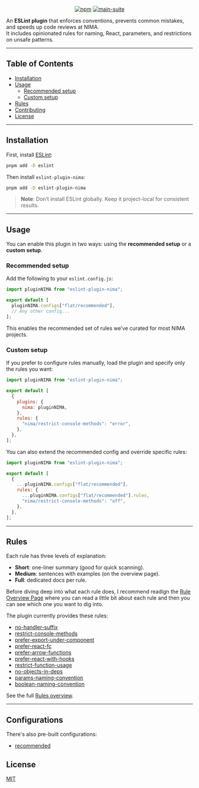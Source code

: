<div align="center">

[![npm](https://img.shields.io/npm/v/eslint-plugin-nima?logo=npm&cacheSeconds=1800)](https://www.npmjs.com/package/eslint-plugin-nima)
[![main-suite](https://github.com/NIMA-Enterprises/eslint-plugin-nima/actions/workflows/publish.yml/badge.svg)](https://github.com/NIMA-Enterprises/eslint-plugin-nima/actions/workflows/publish.yml)

</div>

An **ESLint plugin** that enforces conventions, prevents common mistakes, and speeds up code reviews at NIMA.  
It includes opinionated rules for naming, React, parameters, and restrictions on unsafe patterns.

---

## Table of Contents

- [Installation](#installation)
- [Usage](#usage)
  - [Recommended setup](#recommended-setup)
  - [Custom setup](#custom-setup)
- [Rules](#rules)
- [Contributing](#contributing)
- [License](#license)

---

## Installation

First, install [ESLint](http://eslint.org):

```bash
pnpm add -D eslint
```

Then install `eslint-plugin-nima`:

```bash
pnpm add -D eslint-plugin-nima
```

> **Note**: Don’t install ESLint globally. Keep it project-local for consistent results.

---

## Usage

You can enable this plugin in two ways: using the **recommended setup** or a **custom setup**.

### Recommended setup

Add the following to your `eslint.config.js`:

```js
import pluginNIMA from "eslint-plugin-nima";

export default [
  pluginNIMA.configs["flat/recommended"],
  // Any other config...
];
```

This enables the recommended set of rules we’ve curated for most NIMA projects.

### Custom setup

If you prefer to configure rules manually, load the plugin and specify only the rules you want:

```js
import pluginNIMA from "eslint-plugin-nima";

export default [
  {
    plugins: {
      nima: pluginNIMA,
    },
    rules: {
      "nima/restrict-console-methods": "error",
    },
  },
];
```

You can also extend the recommended config and override specific rules:

```js
import pluginNIMA from "eslint-plugin-nima";

export default [
  {
    ...pluginNIMA.configs["flat/recommended"],
    rules: {
      ...pluginNIMA.configs["flat/recommended"].rules,
      "nima/restrict-console-methods": "off",
    },
  },
];
```

---

## Rules

Each rule has three levels of explanation:

- **Short**: one-liner summary (good for quick scanning).
- **Medium**: sentences with examples (on the overview page).
- **Full**: dedicated docs per rule.

Before diving deep into what each rule does, I recommend readign the [Rule Overview Page](documentation/rules/index.md) where you can read a little bit about each rule and then you can see which one you want to dig into.

The plugin currently provides these rules:

- [no-handler-suffix](documentation/rules/no-handler-suffix.md)
- [restrict-console-methods](documentation/rules/restrict-console-methods.md)
- [prefer-export-under-component](documentation/rules/prefer-export-under-component.md)
- [prefer-react-fc](documentation/rules/prefer-react-fc.md)
- [prefer-arrow-functions](documentation/rules/prefer-arrow-functions.md)
- [prefer-react-with-hooks](documentation/rules/prefer-react-with-hooks.md)
- [restrict-function-usage](documentation/rules/restrict-function-usage.md)
- [no-objects-in-deps](documentation/rules/no-objects-in-deps.md)
- [params-naming-convention](documentation/rules/params-naming-convention.md)
- [boolean-naming-convention](documentation/rules/boolean-naming-convention.md)

See the full [Rules overview](documentation/rules/index.md).

---

## Configurations

There's also pre-built configurations:

- [recommended](documentation/configs/index.md)

## License

[MIT](LICENSE)
